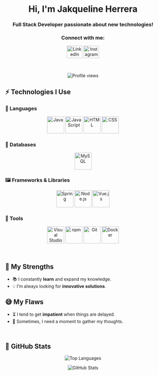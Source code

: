 <h1 align="center">Hi, I'm Jakqueline Herrera</h1>
<h3 align="center">Full Stack Developer passionate about new technologies!</h3>

<h3 align="center">Connect with me:</h3>
<p align="center">
  <a href="https://www.linkedin.com/in/jakqueline-hg" target="_blank"><img src="https://img.shields.io/badge/LinkedIn-Connect-blue?logo=linkedin&logoColor=white&style=flat" alt="LinkedIn" height="40" width="50" /></a>
  <a href="https://www.instagram.com/_herreraa.jaky/" target="_blank"><img src="https://img.shields.io/badge/Instagram-Follow-pink?logo=instagram&logoColor=white&style=flat" alt="Instagram" height="40" width="50" /></a>
</p><br>

<p align="center">
  <img src="https://komarev.com/ghpvc/?username=jakqui&label=Profile%20views&color=0e75b6&style=flat" alt="Profile views" />
</p>

## ⚡ Technologies I Use

### :speech_balloon: Languages

<p align="center">
  <img title="Java" alt="Java" width="55px" src="https://upload.wikimedia.org/wikipedia/commons/6/6f/Java_logo_%28stack%29.svg">
  <img alt="JavaScript" title="JavaScript" width="55px" src="https://upload.wikimedia.org/wikipedia/commons/6/63/JavaScript-logo.png">
  <img title="HTML" alt="HTML" width="55px" src="https://upload.wikimedia.org/wikipedia/commons/6/6a/HTML5_logo.svg">
  <img title="CSS" alt="CSS" width="55px" src="https://upload.wikimedia.org/wikipedia/commons/6/62/CSS3_logo.svg">
</p>

### :floppy_disk: Databases

<p align="center">
  <img title="MySQL" alt="MySQL" width="55px" src="https://upload.wikimedia.org/wikipedia/commons/6/68/MySQL_logo.svg">
</p>

### 🖼️ Frameworks & Libraries

<p align="center">
  <img title="Spring" alt="Spring" width="55px" src="https://upload.wikimedia.org/wikipedia/commons/1/18/Spring_Framework_Logo_2018.svg">
  <img title="Node.js" alt="Node.js" width="55px" src="https://upload.wikimedia.org/wikipedia/commons/8/8e/Node.js_logo.svg">
  <img title="Vue.js" alt="Vue.js" width="55px" src="https://upload.wikimedia.org/wikipedia/commons/9/95/Vue.js_Logo_2.svg">
</p>

### :wrench: Tools

<p align="center">
  <img title="Visual Studio Code" alt="Visual Studio Code" width="55px" src="https://upload.wikimedia.org/wikipedia/commons/9/9a/Visual_Studio_Code_1.35_icon.svg">
  <img title="npm" alt="npm" width="55px" src="https://upload.wikimedia.org/wikipedia/commons/a/a7/Npm-logo.svg">
  <img title="Git" alt="Git" width="55px" src="https://upload.wikimedia.org/wikipedia/commons/2/29/Git_logo.svg">
  <img title="Docker" alt="Docker" width="55px" src="https://upload.wikimedia.org/wikipedia/commons/4/46/Docker_%28container_engine%29_logo.svg">
</p>

<br>

## 💪 My Strengths
- :books: I constantly **learn** and expand my knowledge.
- 💡 I’m always looking for **innovative solutions**.

## 😅 My Flaws
- :hourglass_flowing_sand: I tend to get **impatient** when things are delayed.
- :thinking: Sometimes, I need a moment to gather my thoughts.

<br>

## 🤔 GitHub Stats

<p align="center">
  <img src="https://github-readme-stats.vercel.app/api/top-langs?username=jakqui&show_icons=true&locale=en&layout=compact" alt="Top Languages" />
</p>

<p align="center">
  <img src="https://github-readme-stats.vercel.app/api?username=jakqui&show_icons=true&locale=en" alt="GitHub Stats" />
</p>
